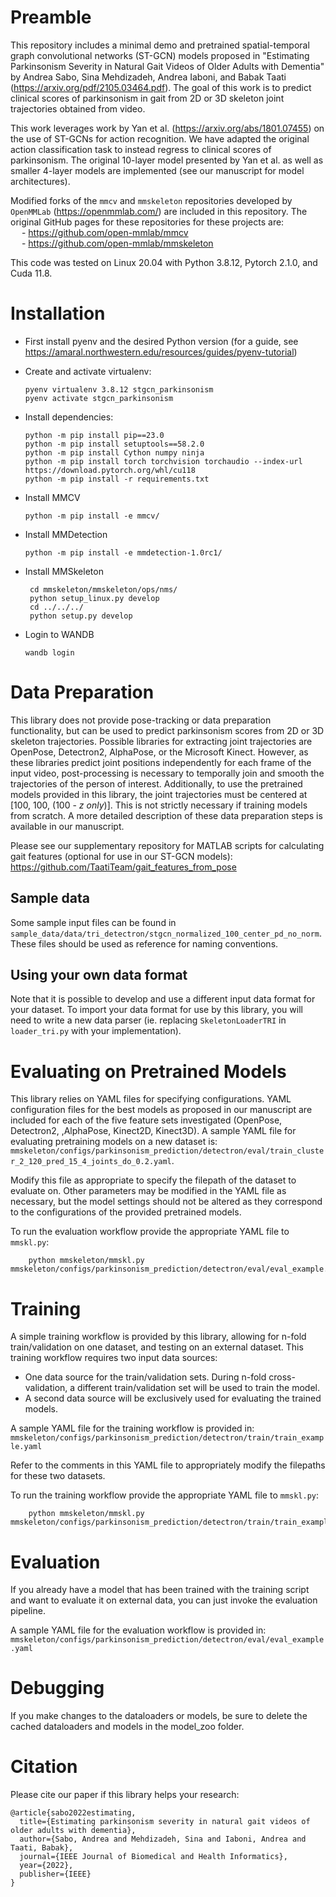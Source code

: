 # Preamble
This repository includes a minimal demo and pretrained spatial-temporal graph convolutional networks (ST-GCN) models proposed in "Estimating Parkinsonism Severity in Natural Gait Videos of Older Adults with Dementia" by Andrea Sabo, Sina Mehdizadeh, Andrea Iaboni, and Babak Taati (https://arxiv.org/pdf/2105.03464.pdf). The goal of this work is to predict clinical scores of parkinsonism in gait from 2D or 3D skeleton joint trajectories obtained from video. 

This work leverages work by Yan et al. (https://arxiv.org/abs/1801.07455) on the use of ST-GCNs for action recognition. We have adapted the original action classification task to instead regress to clinical scores of parkinsonism. The original 10-layer model presented by Yan et al. as well as smaller 4-layer models are implemented (see our manuscript for model architectures).  

Modified forks of the `mmcv` and `mmskeleton` repositories developed by `OpenMMLab` (https://openmmlab.com/) are included in this repository. The original GitHub pages for these repositories for these projects are: \
&emsp;    - https://github.com/open-mmlab/mmcv \
&emsp;    - https://github.com/open-mmlab/mmskeleton 


This code was tested on Linux 20.04 with Python 3.8.12, Pytorch 2.1.0, and Cuda 11.8.

# Installation

 - First install pyenv and the desired Python version (for a guide, see https://amaral.northwestern.edu/resources/guides/pyenv-tutorial)

 - Create and activate virtualenv:
    ```
    pyenv virtualenv 3.8.12 stgcn_parkinsonism
    pyenv activate stgcn_parkinsonism
    ```

 - Install dependencies:
    ```
    python -m pip install pip==23.0
    python -m pip install setuptools==58.2.0
    python -m pip install Cython numpy ninja
    python -m pip install torch torchvision torchaudio --index-url https://download.pytorch.org/whl/cu118
    python -m pip install -r requirements.txt
    ```

 - Install MMCV
    ```
    python -m pip install -e mmcv/
    ```

 - Install MMDetection
   ```
   python -m pip install -e mmdetection-1.0rc1/
   ```

 - Install MMSkeleton

   ```
    cd mmskeleton/mmskeleton/ops/nms/ 
    python setup_linux.py develop
    cd ../../../
    python setup.py develop
   ```

- Login to WANDB
    ```
    wandb login
    ```

# Data Preparation
This library does not provide pose-tracking or data preparation functionality, but can be used to predict parkinsonism scores from 2D or 3D skeleton trajectories. Possible libraries for extracting joint trajectories are OpenPose, Detectron2, AlphaPose, or the Microsoft Kinect. However, as these libraries predict joint positions independently for each frame of the input video, post-processing is necessary to temporally join and smooth the trajectories of the person of interest. Additionally, to use the pretrained models provided in this library, the joint trajectories must be centered at [100, 100, (100 - *z only*)]. This is not strictly necessary if training models from scratch. 
A more detailed description of these data preparation steps is available in our manuscript. 

Please see our supplementary repository for MATLAB scripts for calculating gait features (optional for use in our ST-GCN models): https://github.com/TaatiTeam/gait_features_from_pose

## Sample data
Some sample input files can be found in `sample_data/data/tri_detectron/stgcn_normalized_100_center_pd_no_norm`. These files should be used as reference for naming conventions. 

## Using your own data format
Note that it is possible to develop and use a different input data format for your dataset. To import your data format for use by this library, you will need to write a new data parser (ie. replacing `SkeletonLoaderTRI` in `loader_tri.py` with your implementation).  


# Evaluating on Pretrained Models
This library relies on YAML files for specifying configurations. YAML configuration files for the best models as proposed in our manuscript are included for each of the five feature sets investigated (OpenPose, Detectron2, ,AlphaPose, Kinect2D, Kinect3D). A sample YAML file for evaluating pretraining models on a new dataset is: `mmskeleton/configs/parkinsonism_prediction/detectron/eval/train_cluster_2_120_pred_15_4_joints_do_0.2.yaml`. 

Modify this file as appropriate to specify the filepath of the dataset to evaluate on. Other parameters may be modified in the YAML file as necessary, but the model settings should not be altered as they correspond to the configurations of the provided pretrained models. 

To run the evaluation workflow provide the appropriate YAML file to `mmskl.py`:
```
    python mmskeleton/mmskl.py mmskeleton/configs/parkinsonism_prediction/detectron/eval/eval_example.yaml
```

# Training
A simple training workflow is provided by this library, allowing for n-fold train/validation on one dataset, and testing on an external dataset. This training workflow requires two input data sources: 
- One data source for the train/validation sets. During n-fold cross-validation, a different train/validation set will be used to train the model. 
- A second data source will be exclusively used for evaluating the trained models. 


A sample YAML file for the training workflow is provided in: `mmskeleton/configs/parkinsonism_prediction/detectron/train/train_example.yaml`

Refer to the comments in this YAML file to appropriately modify the filepaths for these two datasets. 


To run the training workflow provide the appropriate YAML file to `mmskl.py`:
```
    python mmskeleton/mmskl.py mmskeleton/configs/parkinsonism_prediction/detectron/train/train_example.yaml
```

# Evaluation
If you already have a model that has been trained with the training script and want to evaluate it on external data, you can just invoke the evaluation pipeline. 


A sample YAML file for the evaluation workflow is provided in: `mmskeleton/configs/parkinsonism_prediction/detectron/eval/eval_example.yaml`

# Debugging
If you make changes to the dataloaders or models, be sure to delete the cached dataloaders and models in the model_zoo folder.


# Citation
Please cite our paper if this library helps your research:
```
@article{sabo2022estimating,
  title={Estimating parkinsonism severity in natural gait videos of older adults with dementia},
  author={Sabo, Andrea and Mehdizadeh, Sina and Iaboni, Andrea and Taati, Babak},
  journal={IEEE Journal of Biomedical and Health Informatics},
  year={2022},
  publisher={IEEE}
}
```


